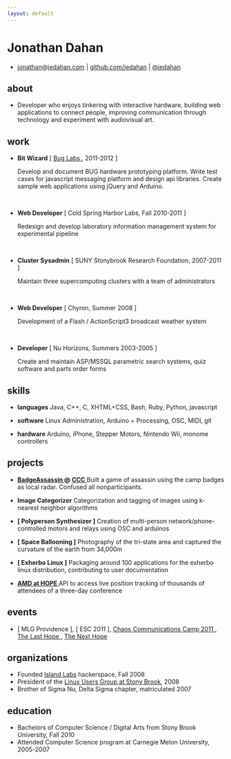 ```yaml
---
layout: default
---
```


Jonathan Dahan
==============
 *  [jonathan]@[jedahan.com] | [github.com/jedahan][github] | [@jedahan]

about
-----
 * Developer who enjoys tinkering with interactive hardware, building web applications to connect people, improving communication through technology and experiment with audiovisual art.

work
----
 * __Bit Wizard__ [ [ Bug Labs ], 2011-2012 ]

    Develop and document BUG hardware prototyping platform.
    Write test cases for javascript messaging platform and design api libraries.
    Create sample web applications using jQuery and Arduino.
 <br>

 * __Web Developer__ [ Cold Spring Harbor Labs, Fall 2010-2011 ]

    Redesign and develop laboratory information management system for experimental pipeline  
 <br>

 * __Cluster Sysadmin__ [ SUNY Stonybrook Research Foundation, 2007-2011 ]

    Maintain three supercomputing clusters with a team of administrators  
 <br>

 * __Web Developer__ [ Chyron, Summer 2008 ]

    Development of a Flash / ActionScript3 broadcast weather system
 <br>

 * __Developer__ [ Nu Horizons, Summers 2003-2005 ]

    Create and maintain ASP/MSSQL parametric search systems, quiz software and parts order forms

skills
------
 * __languages__
     Java, C++, C, XHTML+CSS, Bash, Ruby, Python, javascript

 * __software__
     Linux Administration, Arduino + Processing, OSC, MIDI, git

 * __hardware__
     Arduino, iPhone, Stepper Motors, Nintendo Wii, monome controllers

projects
--------
 * __[ BadgeAssassin ] @ [ CCC ]__
      Built a game of assassin using the camp badges as local radar. Confused all nonparticipants.

 * __Image Categorizer__
     Categorization and tagging of images using k-nearest neighbor algorithms

 * __[ Polyperson Synthesizer ]__
     Creation of multi-person network/phone-controlled motors and relays using OSC and arduinos

 * __[ Space Ballooning ]__
     Photography of the tri-state area and captured the curvature of the earth from 34,000m

 * __[ Exherbo Linux ]__
     Packaging around 100 applications for the exherbo linux distribution, contributing to user documentation

 * __[ AMD at HOPE ]__
     API to access live position tracking of thousands of attendees of a three-day conference

events
------

 * [ MLG Providence ], [ ESC 2011 ], [ Chaos Communications Camp 2011 ][CCC], [ The Last Hope ], [ The Next Hope ]

organizations
-------------

 * Founded [Island Labs] hackerspace, Fall 2008
 * President of the [Linux Users Group at Stony Brook], 2008
 * Brother of Sigma Nu, Delta Sigma chapter, matriculated 2007

education
---------

 * Bachelors of Computer Science / Digital Arts from Stony Brook University, Fall 2010
 * Attended Computer Science program at Carnegie Melon University, 2005-2007

[@jedahan]: http://twitter.com/jedahan
[jonathan]: mailto:jonathan@jedahan.com
[jedahan.com]: http://jedahan.com

[ Image_Categorizer ]: #
[ Polyperson_Synthesizer ]: #
[ Space_Ballooning ]: http://islandlabs.org/space
[ Exherbo_Linux ]: http://summer.exherbo.org/repositories/jedahan
[ AMD at HOPE ]: http://amd.hope.net
[ BUG Labs ]: http://buglabs.net

[ The Last HOPE ]: http://hope.net
[ The Next HOPE ]: http://hope.net

[Island Labs]: http://islandlabs.org
[Linux Users Group at Stony Brook]: http://lugsb.org

[ CCC ]: http://events.ccc.de/camp/2011
[ BadgeAssassin ]: http://events.ccc.de/camp/2011/wiki/BadgeAssassin

[ github ]: http://github.com/jedahan
